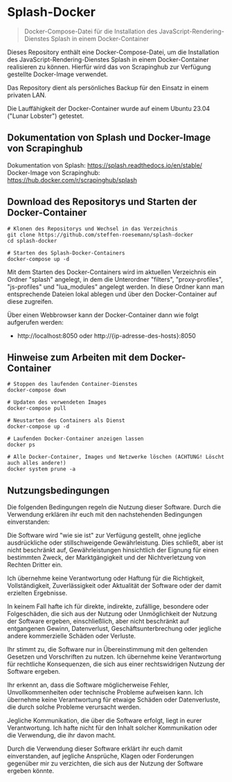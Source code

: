 # Splash-Docker
> Docker-Compose-Datei für die Installation des JavaScript-Rendering-Dienstes Splash in einem Docker-Container

Dieses Repository enthält eine Docker-Compose-Datei, um die Installation des JavaScript-Rendering-Dienstes Splash in einem Docker-Container realisieren zu können. Hierfür wird das von Scrapinghub zur Verfügung gestellte Docker-Image verwendet.

Das Repository dient als persönliches Backup für den Einsatz in einem privaten LAN.

Die Lauffähigkeit der Docker-Container wurde auf einem Ubuntu 23.04 ("Lunar Lobster") getestet.

## Dokumentation von Splash und Docker-Image von Scrapinghub

Dokumentation von Splash: https://splash.readthedocs.io/en/stable/
Docker-Image von Scrapinghub: https://hub.docker.com/r/scrapinghub/splash

## Download des Repositorys und Starten der Docker-Container

```shell
# Klonen des Repositorys und Wechsel in das Verzeichnis
git clone https://github.com/steffen-roesemann/splash-docker
cd splash-docker

# Starten des Splash-Docker-Containers
docker-compose up -d
```

Mit dem Starten des Docker-Containers wird im aktuellen Verzeichnis ein Ordner "splash" angelegt, in dem die Unterordner "filters", "proxy-profiles", "js-profiles" und "lua_modules" angelegt werden. In diese Ordner kann man entsprechende Dateien lokal ablegen und über den Docker-Container auf diese zugreifen.

Über einen Webbrowser kann der Docker-Container dann wie folgt aufgerufen werden:

- http://localhost:8050 oder http://{ip-adresse-des-hosts}:8050


## Hinweise zum Arbeiten mit dem Docker-Container

```shell
# Stoppen des laufenden Container-Dienstes
docker-compose down

# Updaten des verwendeten Images
docker-compose pull

# Neustarten des Containers als Dienst
docker-compose up -d

# Laufenden Docker-Container anzeigen lassen
docker ps

# Alle Docker-Container, Images und Netzwerke löschen (ACHTUNG! Löscht auch alles andere!)
docker system prune -a
```

## Nutzungsbedingungen

Die folgenden Bedingungen regeln die Nutzung dieser Software. Durch die Verwendung erklären 
ihr euch mit den nachstehenden Bedingungen einverstanden:

Die Software wird "wie sie ist" zur Verfügung gestellt, ohne jegliche ausdrückliche oder stillschweigende Gewährleistung. Dies schließt, aber ist nicht beschränkt auf, Gewährleistungen hinsichtlich der Eignung für einen bestimmten Zweck, der Marktgängigkeit und der Nichtverletzung von Rechten Dritter ein.

Ich übernehme keine Verantwortung oder Haftung für die Richtigkeit, Vollständigkeit, Zuverlässigkeit oder Aktualität der Software oder der damit erzielten Ergebnisse.

In keinem Fall hafte ich für direkte, indirekte, zufällige, besondere oder Folgeschäden, die sich aus der Nutzung oder Unmöglichkeit der Nutzung der Software ergeben, einschließlich, aber nicht beschränkt auf entgangenen Gewinn, Datenverlust, Geschäftsunterbrechung oder jegliche andere kommerzielle Schäden oder Verluste.

Ihr stimmt zu, die Software nur in Übereinstimmung mit den geltenden Gesetzen und Vorschriften zu nutzen. Ich übernehme keine Verantwortung für rechtliche Konsequenzen, die sich aus einer rechtswidrigen Nutzung der Software ergeben.

Ihr erkennt an, dass die Software möglicherweise Fehler, Unvollkommenheiten oder technische Probleme aufweisen kann. Ich übernehme keine Verantwortung für etwaige Schäden oder Datenverluste, die durch solche Probleme verursacht werden.

Jegliche Kommunikation, die über die Software erfolgt, liegt in eurer Verantwortung. Ich hafte nicht für den Inhalt solcher Kommunikation oder die Verwendung, die ihr davon macht.

Durch die Verwendung dieser Software erklärt ihr euch damit einverstanden, auf jegliche Ansprüche, Klagen oder Forderungen gegenüber mir zu verzichten, die sich aus der Nutzung der Software ergeben könnte.